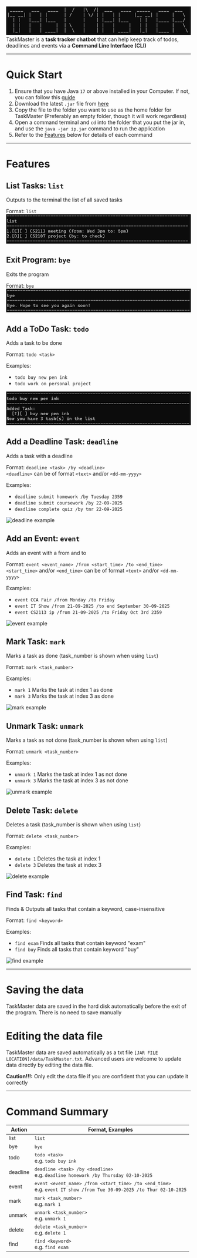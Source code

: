 ![TaskMaster](./assets/TaskMaster.png)
TaskMaster is a **task tracker chatbot** that can help keep track of todos, deadlines and events via a **Command Line Interface (CLI)**
* * *

# Quick Start

1. Ensure that you have Java `17` or above installed in your Computer. If not, you can follow this [guide](https://se-education.org/guides/tutorials/javaInstallation.html)
2. Download the latest `.jar` file from [here](https://github.com/Emannuel-Tan/ip)
3. Copy the file to the folder you want to use as the home folder for TaskMaster (Preferably an empty folder, though it will work regardless)
4. Open a command terminal and `cd` into the folder that you put the jar in, and use the `java -jar ip.jar` command to run the application
5. Refer to the [Features](#features) below for details of each command

* * *

# Features

## List Tasks: ```list```
Outputs to the terminal the list of all saved tasks

Format: ```list```
![list example](./assets/ListExample.png)

## Exit Program: ```bye```
Exits the program 

Format: ```bye```
![bye example](./assets/ByeExample.png)

## Add a ToDo Task: ```todo```
Adds a task to be done

Format: ```todo <task>```

Examples: 
- ```todo buy new pen ink``` 
- ```todo work on personal project```

![todo example](./assets/ToDoExample.png)

## Add a Deadline Task: ```deadline```
Adds a task with a deadline

Format: ```deadline <task> /by <deadline>```\
```<deadline>``` can be of format `<text>` and/or `<dd-mm-yyyy>`

Examples:
- ```deadline submit homework /by Tuesday 2359```
- ```deadline submit coursework /by 22-09-2025```
- ```deadline complete quiz /by tmr 22-09-2025```

![deadline example](./assets/DeadlineExample.png)

## Add an Event: ```event```
Adds an event with a from and to

Format: ```event <event_name> /from <start_time> /to <end_time>```\
```<start_time>``` and/or ```<end_time>``` can be of format `<text>` and/or `<dd-mm-yyyy>`

Examples:
- ```event CCA Fair /from Monday /to Friday```
- ```event IT Show /from 21-09-2025 /to end September 30-09-2025```
- ```event CS2113 ip /from 21-09-2025 /to Friday Oct 3rd 2359```

![event example](./assets/EventExample.png)

## Mark Task: ```mark```
Marks a task as done (task_number is shown when using `list`)

Format: ```mark <task_number>```

Examples:
- ```mark 1``` Marks the task at index 1 as done 
- ```mark 3``` Marks the task at index 3 as done

![mark example](./assets/MarkExample.png)

## Unmark Task: ```unmark```
Marks a task as not done (task_number is shown when using `list`)

Format: ```unmark <task_number>```

Examples:
- ```unmark 1``` Marks the task at index 1 as not done
- ```unmark 3``` Marks the task at index 3 as not done

![unmark example](./assets/UnmarkExample.png)

## Delete Task: ```delete```
Deletes a task (task_number is shown when using `list`)

Format: ```delete <task_number>```

Examples:
- ```delete 1``` Deletes the task at index 1
- ```delete 3``` Deletes the task at index 3

![delete example](./assets/DeleteExample.png)

## Find Task: ```find```
Finds & Outputs all tasks that contain a keyword, case-insensitive

Format: ```find <keyword>```

Examples:
- ```find exam``` Finds all tasks that contain keyword "exam"
- ```find buy``` Finds all tasks that contain keyword "buy"

![find example](./assets/FindExample.png)

* * *

# Saving the data
TaskMaster data are saved in the hard disk automatically before the exit of the program. There is no need to save manually

# Editing the data file
TaskMaster data are saved automatically as a txt file `[JAR FILE LOCATION]/data/TaskMaster.txt`. Advanced users are welcome to update data directly by editing the data file.

**Caution!!!:** Only edit the data file if you are confident that you can update it correctly

* * *

# Command Summary

| Action   | Format, Examples                                                                                                          |
|----------|---------------------------------------------------------------------------------------------------------------------------|
| list     | `list`                                                                                                                    |
| bye      | `bye`                                                                                                                     |
| todo     | `todo <task>`<br/> e.g. `todo buy ink`                                                                                    |
| deadline | `deadline <task> /by <deadline>`<br/> e.g. `deadline homework /by Thursday 02-10-2025`                                    |
| event    | `event <event_name> /from <start_time> /to <end_time>`<br/> e.g. `event IT show /from Tue 30-09-2025 /to Thur 02-10-2025` |
| mark     | `mark <task_number>`<br/> e.g. `mark 1`                                                                                   |
| unmark   | `unmark <task_number>`<br/> e.g. `unmark 1`                                                                               |
| delete   | `delete <task_number>`<br/> e.g. `delete 1`                                                                               |
| find     | `find <keyword>` <br/> e.g. `find exam`                                                                                   |
